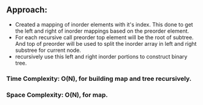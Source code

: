 ## Approach:
* Created a mapping of inorder elements with it's index. This done to get the left and right of inorder mappings based on the preorder element.
* For each recursive call preorder top element will be the root of subtree. And top of preorder will be used to split the inorder array in left and right substree for current node.
* recursively use this left and right inorder portions to construct binary tree.
​
### Time Complexity: O(N), for building map and tree recursively.
### Space Complexity: O(N), for map.